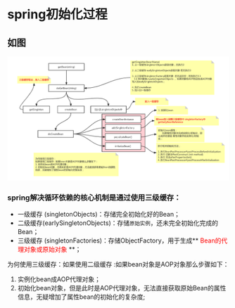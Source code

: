 # spring初始化过程
## 如图

![](../.spring_images/spring生命周期.png)

### spring解决循环依赖的核心机制是通过使用三级缓存：

- 一级缓存 (singletonObjects)：存储完全初始化好的Bean；
- 二级缓存(earlySingletonObjects)：存储`原始实例`，还未完全初始化完成的Bean；
- 三级缓存 (singletonFactories)：存储ObjectFactory，用于生成**<span style="color:red;"> Bean的代理对象或原始对象 </span>**；



为何使用三级缓存：如果使用二级缓存 :如果bean对象是AOP对象那么步骤如下：  

1. 实例化bean成AOP代理对象；  
2. 初始化bean对象，但是此时是AOP代理对象，无法直接获取原始Bean的属性信息，无疑增加了属性bean的初始化的复杂度;